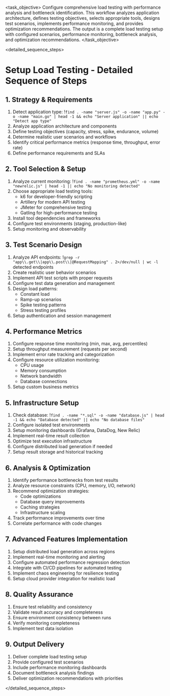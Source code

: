 <task name="Setup Load Testing">

<task_objective>
Configure comprehensive load testing with performance analysis and bottleneck identification. This workflow analyzes application architecture, defines testing objectives, selects appropriate tools, designs test scenarios, implements performance monitoring, and provides optimization recommendations. The output is a complete load testing setup with configured scenarios, performance monitoring, bottleneck analysis, and optimization recommendations.
</task_objective>

<detailed_sequence_steps>
# Setup Load Testing - Detailed Sequence of Steps

## 1. Strategy & Requirements

1. Detect application type: !`find . -name "server.js" -o -name "app.py" -o -name "main.go" | head -1 && echo "Server application" || echo "Detect app type"`
2. Analyze application architecture and components
3. Define testing objectives (capacity, stress, spike, endurance, volume)
4. Determine realistic user scenarios and workflows
5. Identify critical performance metrics (response time, throughput, error rate)
6. Define performance requirements and SLAs

## 2. Tool Selection & Setup

1. Analyze current monitoring: !`find . -name "prometheus.yml" -o -name "newrelic.js" | head -1 || echo "No monitoring detected"`
2. Choose appropriate load testing tools:
   - k6 for developer-friendly scripting
   - Artillery for modern API testing
   - JMeter for comprehensive testing
   - Gatling for high-performance testing
3. Install tool dependencies and frameworks
4. Configure test environments (staging, production-like)
5. Setup monitoring and observability

## 3. Test Scenario Design

1. Analyze API endpoints: !`grep -r "app\\.get\\|app\\.post\\|@RequestMapping" . 2>/dev/null | wc -l` detected endpoints
2. Create realistic user behavior scenarios
3. Implement API test scripts with proper requests
4. Configure test data generation and management
5. Design load patterns:
   - Constant load
   - Ramp-up scenarios
   - Spike testing patterns
   - Stress testing profiles
6. Setup authentication and session management

## 4. Performance Metrics

1. Configure response time monitoring (min, max, avg, percentiles)
2. Setup throughput measurement (requests per second)
3. Implement error rate tracking and categorization
4. Configure resource utilization monitoring:
   - CPU usage
   - Memory consumption
   - Network bandwidth
   - Database connections
5. Setup custom business metrics

## 5. Infrastructure Setup

1. Check database: !`find . -name "*.sql" -o -name "database.js" | head -1 && echo "Database detected" || echo "No database files"`
2. Configure isolated test environments
3. Setup monitoring dashboards (Grafana, DataDog, New Relic)
4. Implement real-time result collection
5. Optimize test execution infrastructure
6. Configure distributed load generation if needed
7. Setup result storage and historical tracking

## 6. Analysis & Optimization

1. Identify performance bottlenecks from test results
2. Analyze resource constraints (CPU, memory, I/O, network)
3. Recommend optimization strategies:
   - Code optimizations
   - Database query improvements
   - Caching strategies
   - Infrastructure scaling
4. Track performance improvements over time
5. Correlate performance with code changes

## 7. Advanced Features Implementation

1. Setup distributed load generation across regions
2. Implement real-time monitoring and alerting
3. Configure automated performance regression detection
4. Integrate with CI/CD pipelines for automated testing
5. Implement chaos engineering for resilience testing
6. Setup cloud provider integration for realistic load

## 8. Quality Assurance

1. Ensure test reliability and consistency
2. Validate result accuracy and completeness
3. Ensure environment consistency between runs
4. Verify monitoring completeness
5. Implement test data isolation

## 9. Output Delivery

1. Deliver complete load testing setup
2. Provide configured test scenarios
3. Include performance monitoring dashboards
4. Document bottleneck analysis findings
5. Deliver optimization recommendations with priorities

</detailed_sequence_steps>

</task>
